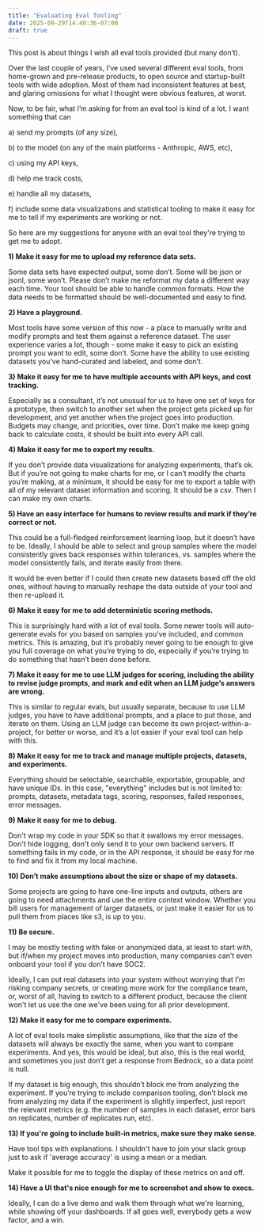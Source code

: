 ```yaml
---
title: "Evaluating Eval Tooling"
date: 2025-09-29T14:40:36-07:00
draft: true
---
```

This post is about things I wish all eval tools provided (but many don’t). 

Over the last couple of years, I’ve used several different eval tools, from home-grown and pre-release products, 
to open source and startup-built tools with wide adoption. Most of them had inconsistent features at best, and 
glaring omissions for what I thought were obvious features, at worst. 

Now, to be fair, what I’m asking for from an eval tool is kind of a lot. 
I want something that can 

a) send my prompts (of any size), 

b) to the model (on any of the main platforms - Anthropic, AWS, etc), 

c) using my API keys, 

d) help me track costs, 

e) handle all my datasets,

f) include some data visualizations and statistical tooling to make it easy for me to tell if my experiments are working or not. 

So here are my suggestions for anyone with an eval tool they're trying to get me to adopt. 

**1) Make it easy for me to upload my reference data sets.** 

Some data sets have expected output, some don’t. 
Some will be json or jsonl, some won’t. 
Please don’t make me reformat my data a different way each time. Your tool should be able to handle common formats. 
How the data needs to be formatted should be well-documented and easy to find. 

**2) Have a playground.** 

Most tools have some version of this now - a place to manually write and modify prompts and test them against a reference dataset. 
The user experience varies a lot, though - some make it easy to pick an existing prompt you want to edit, some don’t. 
Some have the ability to use existing datasets you’ve hand-curated and labeled, and some don’t. 

**3) Make it easy for me to have multiple accounts with API keys, and cost tracking.** 

Especially as a consultant, it’s not unusual for us to have one set of keys for a prototype, 
then switch to another set when the project gets picked up for development, 
and yet another when the project goes into production. 
Budgets may change, and priorities, over time. Don’t make me keep going back to calculate costs, it should be built into every API call. 

**4) Make it easy for me to export my results.** 

If you don’t provide data visualizations for analyzing experiments, that’s ok. 
But if you’re not going to make charts for me, or I can’t modify the charts you’re making, at a minimum, 
it should be easy for me to export a table with all of my relevant dataset information and scoring. It should be a csv. Then I can make my own charts. 

**5) Have an easy interface for humans to review results and mark if they’re correct or not.** 

This could be a full-fledged reinforcement learning loop, but it doesn’t have to be. 
Ideally, I should be able to select and group samples where the model consistently gives back responses within tolerances, 
vs. samples where the model consistently fails, and iterate easily from there. 

It would be even better if I could then create new datasets based off the old ones, 
without having to manually reshape the data outside of your tool and then re-upload it. 

**6) Make it easy for me to add deterministic scoring methods.** 

This is surprisingly hard with a lot of eval tools. Some newer tools will auto-generate evals for you based on samples you’ve included, 
and common metrics. This is amazing, but it’s probably never going to be enough to give you full coverage on what you’re trying to do, 
especially if you’re trying to do something that hasn’t been done before. 

**7) Make it easy for me to use LLM judges for scoring, including the ability to revise judge prompts, 
and mark and edit when an LLM judge’s answers are wrong.** 

This is similar to regular evals, but usually separate, because to use LLM judges, you have to have additional prompts, 
and a place to put those, and iterate on them. Using an LLM judge can become its own project-within-a-project, for better or worse, 
and it’s a lot easier if your eval tool can help with this. 

**8) Make it easy for me to track and manage multiple projects, datasets, and experiments.** 

Everything should be selectable, searchable, exportable, groupable, and have unique IDs. In this case, "everything" includes but is not 
limited to: prompts, datasets, metadata tags, scoring, responses, failed responses, error messages. 

**9) Make it easy for me to debug.** 

Don't wrap my code in your SDK so that it swallows my error messages. Don't hide logging, don't only send it to your own backend servers. 
If something fails in my code, or in the API response, it should be easy for me to find and fix it from my local machine. 

**10) Don’t make assumptions about the size or shape of my datasets.** 

Some projects are going to have one-line inputs and outputs, others are going to need attachments and use the entire context window. 
Whether you bill users for management of larger datasets, or just make it easier for us to pull them from places like s3, is up to you. 

**11) Be secure.** 

I may be mostly testing with fake or anonymized data, at least to start with, but if/when my project moves into production, 
many companies can’t even onboard your tool if you don’t have SOC2. 

Ideally, I can put real datasets into your system without worrying that I’m risking company secrets, or creating more work for the compliance team, 
or, worst of all, having to switch to a different product, because the client won't let us use the one we've been using for all prior development. 

**12) Make it easy for me to compare experiments.** 

A lot of eval tools make simplistic assumptions, like that the size of the datasets will always be exactly the same, 
when you want to compare experiments. And yes, this would be ideal, but also, this is the real world, and 
sometimes you just don’t get a response from Bedrock, so a data point is null. 

If my dataset is big enough, this shouldn’t block me from analyzing the experiment. If you’re trying to include comparison tooling, 
don’t block me from analyzing my data if the experiment is slightly imperfect, 
just report the relevant metrics (e.g. the number of samples in each dataset, error bars on replicates, number of replicates run, etc). 

**13) If you're going to include built-in metrics, make sure they make sense.** 

Have tool tips with explanations. I shouldn't have to join your slack group just to ask if 'average accuracy' is using a mean or a median. 

Make it possible for me to toggle the display of these metrics on and off. 

**14) Have a UI that's nice enough for me to screenshot and show to execs.** 

Ideally, I can do a live demo and walk them through what we're learning, while showing off your dashboards. 
If all goes well, everybody gets a wow factor, and a win. 




